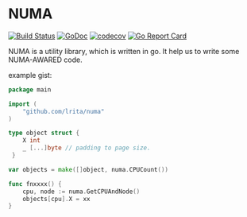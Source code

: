 # NUMA

[![Build Status](https://travis-ci.org/lrita/numa.svg?branch=master)](https://travis-ci.org/lrita/numa) [![GoDoc](https://godoc.org/github.com/lrita/numa?status.png)](https://godoc.org/github.com/lrita/numa) [![codecov](https://codecov.io/gh/lrita/numa/branch/master/graph/badge.svg)](https://codecov.io/gh/lrita/numa) [![Go Report Card](https://goreportcard.com/badge/github.com/lrita/numa)](https://goreportcard.com/report/github.com/lrita/numa)

NUMA is a utility library, which is written in go. It help us to write
some NUMA-AWARED code.

example gist:
```go
package main

import (
	"github.com/lrita/numa"
)

type object struct {
	X int
	_ [...]byte // padding to page size.
 }

var objects = make([]object, numa.CPUCount())

func fnxxxx() {
	cpu, node := numa.GetCPUAndNode()
	objects[cpu].X = xx
}
```
